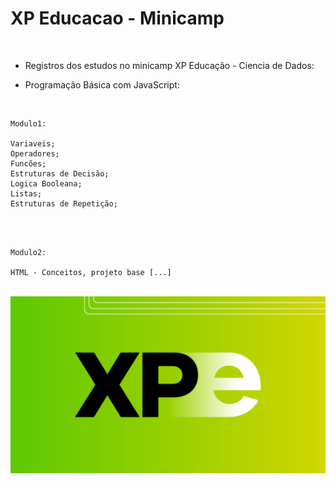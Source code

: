 # XP Educacao - Minicamp

<br>

- Registros dos estudos no minicamp XP Educação - Ciencia de Dados:

* Programação Básica com JavaScript:

<br>

    Modulo1:

    Variaveis;
    Operadores;
    Funcões;
    Estruturas de Decisão;
    Logica Booleana;
    Listas;
    Estruturas de Repetição;

<br>

<br>

    Modulo2:

    HTML - Conceitos, projeto base [...]

<br>

<img src="/img/img.png" alt="My cool logo"/>
